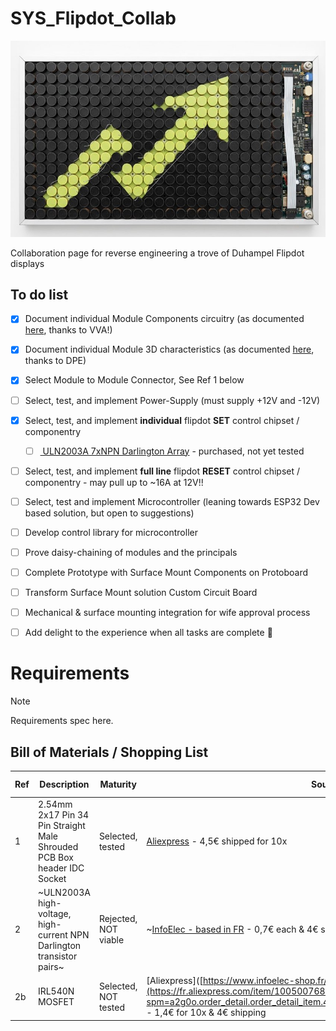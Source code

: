 # SYS_Flipdot_Collab
![Screenshot of a comment on a GitHub image flipdog.](https://github.com/DNicholai/SYS_Flipdot_Collab/blob/main/Assets/flipdot.jpg)

Collaboration page for reverse engineering a trove of Duhampel Flipdot displays

## To do list
- [x] Document individual Module Components circuitry (as documented [here](Assets/Schematic_Module-pastille_2025-06-01_VVA.pdf), thanks to VVA!)
- [x] Document  individual Module 3D characteristics (as documented [here](Assets/FlipDot_Module-Simplified_Interface_Drawing_DPE.pdf), thanks to DPE)
- [x] Select Module to Module Connector, See Ref 1 below
- [ ] Select, test, and implement Power-Supply (must supply +12V and -12V)
- [x] Select, test, and implement **individual** flipdot **SET** control chipset / componentry
  - [ ] [ ULN2003A 7xNPN Darlington Array]([https://www.ti.com/lit/ds/symlink/sn754410.pdf](https://www.ti.com/lit/gpn/ULN2003A)) - purchased, not yet tested
- [ ] Select, test, and implement **full line** flipdot **RESET** control chipset / componentry - may pull up to ~16A at 12V!!
- [ ] Select, test and implement Microcontroller (leaning towards ESP32 Dev based solution, but open to suggestions)
- [ ] Develop control library for microcontroller 
- [ ] Prove daisy-chaining of modules and the principals
- [ ] Complete Prototype with Surface Mount Components on Protoboard
- [ ] Transform Surface Mount solution Custom Circuit Board
- [ ] Mechanical & surface mounting integration for wife approval process
- [ ] Add delight to the experience when all tasks are complete :tada:


# Requirements 
> [!NOTE]
> Requirements spec here.

## Bill of Materials / Shopping List
| Ref | Description | Maturity | Source | Protoboard Compatible |
| --- | --- | --- | --- | --- |
| 1 | 2.54mm 2x17 Pin 34 Pin Straight Male Shrouded PCB Box header IDC Socket | Selected, tested | [Aliexpress](https://fr.aliexpress.com/item/1005002763733694.html?spm=a2g0o.order_list.order_list_main.11.3d971802Kre3jq&gatewayAdapt=glo2fra) - 4,5€ shipped for 10x  | Yes |
| 2 |  ~ULN2003A high-voltage, high-current NPN Darlington transistor pairs~ | Rejected, NOT viable | ~[InfoElec - based in FR](https://www.infoelec-shop.fr/accueil/1838-uln2003a.html) - 0,7€ each & 4€ shipping~ | Yes |
| 2b |  IRL540N MOSFET | Selected, NOT tested | [Aliexpress]([https://www.infoelec-shop.fr/accueil/1838-uln2003a.html](https://fr.aliexpress.com/item/1005007681770350.html?spm=a2g0o.order_detail.order_detail_item.4.6a51f19clIqdwJ&gatewayAdapt=glo2fra)] - 1,4€ for 10x & 4€ shipping | Yes |
